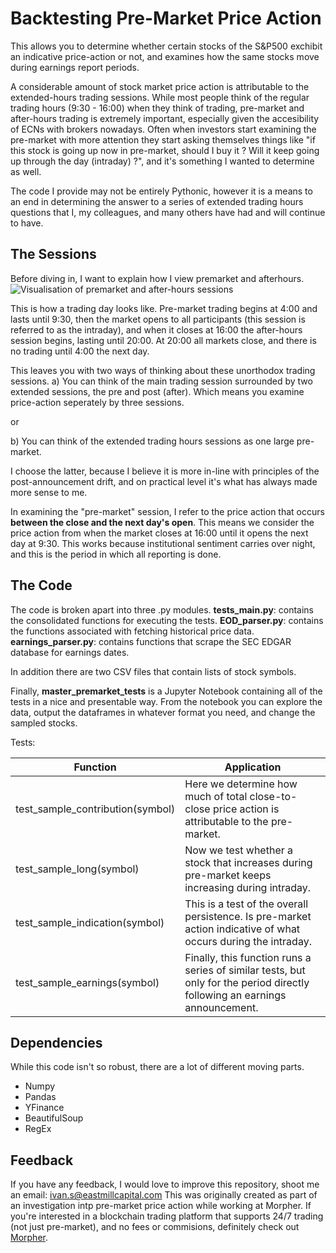 # Backtesting Pre-Market Price Action
This allows you to determine whether certain stocks of the S&P500 exchibit an indicative price-action or not, and examines how the same stocks move during earnings report periods. 

A considerable amount of stock market price action is attributable to the extended-hours trading sessions. While most people think of the regular trading hours (9:30 - 16:00) when they think of trading, pre-market and after-hours trading is extremely important, especially given the accesibility of ECNs with brokers nowadays. Often when investors start examining the pre-market with more attention they start asking themselves things like "if this stock is going up now in pre-market, should I buy it ? Will it keep going up through the day (intraday) ?", and it's something I wanted to determine as well. 

The code I provide may not be entirely Pythonic, however it is a means to an end in determining the answer to a series of extended trading hours questions that I, my colleagues, and many others have had and will continue to have. 

## The Sessions

Before diving in, I want to explain how I view premarket and afterhours. 
![Visualisation of premarket and after-hours sessions](https://i.imgur.com/tj5vXK4.png)

This is how a trading day looks like. Pre-market trading begins at 4:00 and lasts until 9:30, then the market opens to all participants (this session is referred to as the intraday), and when it closes at 16:00 the after-hours session begins, lasting until 20:00. At 20:00 all markets close, and there is no trading until 4:00 the next day. 

This leaves you with two ways of thinking about these unorthodox trading sessions. 
a) You can think of the main trading session surrounded by two extended sessions, the pre and post (after). Which means you examine price-action seperately by three sessions. 

or

b) You can think of the extended trading hours sessions as one large pre-market. 

I choose the latter, because I believe it is more in-line with principles of the post-announcement drift, and on practical level it's what has always made more sense to me. 

In examining the "pre-market" session, I refer to the price action that occurs **between the close and the next day's open**. This means we consider the price action from when the market closes at 16:00 until it opens the next day at 9:30. This works because institutional sentiment carries over night, and this is the period in which all reporting is done. 

## The Code

The code is broken apart into three .py modules. 
**tests_main.py**: contains the consolidated functions for executing the tests.
**EOD_parser.py**: contains the functions associated with fetching historical price data. 
**earnings_parser.py**: contains functions that scrape the SEC EDGAR database for earnings dates. 

In addition there are two CSV files that contain lists of stock symbols. 

Finally, **master_premarket_tests** is a Jupyter Notebook containing all of the tests in a nice and presentable way. 
From the notebook you can explore the data, output the dataframes in whatever format you need, and change the sampled stocks. 

Tests: 

Function | Application 
------------ | ------------- 
test_sample_contribution(symbol) | Here we determine how much of total close-to-close price action is attributable to the pre-market.
test_sample_long(symbol) | Now we test whether a stock that increases during pre-market keeps increasing during intraday. 
test_sample_indication(symbol) | This is a test of the overall persistence. Is pre-market action indicative of what occurs during the intraday. 
test_sample_earnings(symbol) | Finally, this function runs a series of similar tests, but only for the period directly following an earnings announcement. 


## Dependencies

While this code isn't so robust, there are a lot of different moving parts.
- Numpy
- Pandas
- YFinance
- BeautifulSoup
- RegEx

## Feedback

If you have any feedback, I would love to improve this repository, shoot me an email: ivan.s@eastmillcapital.com 
This was originally created as part of an investigation intp pre-market price action while working at Morpher.
If you're interested in a blockchain trading platform that supports 24/7 trading (not just pre-market), and no fees or commisions, definitely check out [Morpher](https://morpher.com). 
